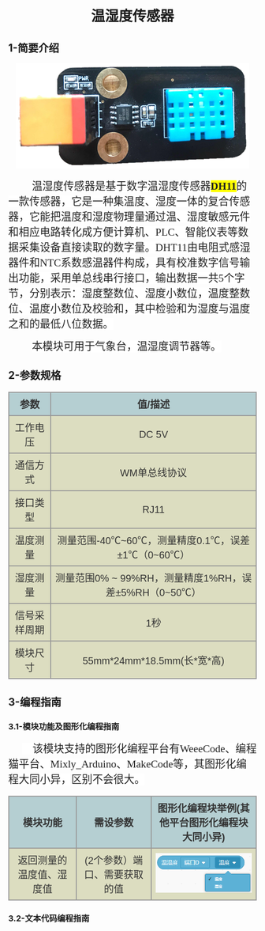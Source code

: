 <div align=center>
<h1 class="text-center">温湿度传感器</h1>
</div>

## **1-简要介绍**

<div align=center>
<img src="docs\electronic_modules\rj11\temperature_and_humidity\20190515-154203.png">
</div>

<html><body>
<p class=MsoNormal style='text-indent:.5in'><span lang=ZH-CN style='font-size:
16.0pt;font-family:宋体;color:#222222;background:white'>温湿度传感器是基于数字温湿度传感器</span><b><span
style='font-size:16.0pt;font-family:宋体;color:#222222;background:yellow'>DH11</span></b><span
lang=ZH-CN style='font-size:16.0pt;font-family:宋体;color:#222222;background:
white'>的一款传感器，它是一种集温度、湿度一体的复合传感器，它能把温度和湿度物理量通过温、湿度敏感元件和相应电路转化成方便计算机、</span><span
style='font-size:16.0pt;font-family:宋体;color:#222222;background:white'>PLC<span
lang=ZH-CN>、智能仪表等数据采集设备直接读取的数字量。</span>DHT11<span lang=ZH-CN>由电阻式感湿器件和</span>NTC<span
lang=ZH-CN>系数感温器件构成，具有校准数字信号输出功能，采用单总线串行接口，输出数据一共</span>5<span lang=ZH-CN>个字节，分别表示：湿度整数位、湿度小数位，温度整数位、温度小数位及校验和，其中检验和为湿度与温度之和的最低八位数据。</span></span></p>

<p class=MsoNormal style='text-indent:.5in'><span lang=ZH-CN style='font-size:
16.0pt;font-family:宋体;color:#222222;background:white'>本模块可用于气象台，温湿度调节器等。</span><span
style='font-family:宋体'><o:p></o:p></span></p>

<p class=MsoNormal align=center style='text-align:center'></p>
</body></html>

## **2-参数规格**

<!-- CSS goes in the document HEAD or added to your external stylesheet -->
<style type="text/css">
table.imagetable {
    font-family: verdana,arial,sans-serif;
    font-size:20px;
    color:#333333;
    border-width: 1px;
    border-color: #999999;
    border-collapse: collapse;
}
table.imagetable th {
    background:#b5cfd2 url('cell-blue.jpg');
    border-width: 2px;
    padding: 8px;
    border-style: solid;
    border-color: #999999;
    text-align: center;
}
table.imagetable td {
    background:#dcddc0 url('cell-grey.jpg');
    border-width: 2px;
    padding: 8px;
    border-style: solid;
    border-color: #999999;
    text-align: center;
}
text{
	font-size: 1cm;
	color: #7ec699;
}
</style>

<!-- Table goes in the document BODY -->
<table class="imagetable" style="display: table; text-align: left;">
<tr>
    <th>参数</th><th>值/描述</th>
</tr>
<tr>
    <td>工作电压</td><td>DC 5V</td>
</tr>
<tr>
    <td>通信方式</td><td>WM单总线协议</td>
</tr>
<tr>
    <td>接口类型</td><td>RJ11</td>
</tr>
<tr>
    <td>温度测量</td><td>测量范围-40℃~60℃，测量精度0.1℃，误差±1℃（0~60℃）</td>
</tr>
<tr>
    <td>湿度测量</td><td>测量范围0% ~ 99%RH，测量精度1%RH，误差±5%RH（0~50℃）</td>
</tr>
<tr>
    <td>信号采样周期</td><td>1秒</td>
</tr>
<tr>
    <td>模块尺寸</td><td>55mm*24mm*18.5mm(长*宽*高)</td>
</tr>
</table>



## **3-编程指南**

### **3.1-模块功能及图形化编程指南**
 
<html><body>
<p class=MsoNormal style='text-indent:21.0pt'><span style='font-size:16.0pt;
font-family:华文楷体;color:#222222;background:white'>&nbsp;&nbsp;&nbsp; </span><span
lang=ZH-CN style='font-size:16.0pt;font-family:宋体;color:#222222;background:
white'>该模块支持的图形化编程平台有</span><span style='font-size:16.0pt;font-family:宋体;
color:#222222;background:white'><span style='box-sizing: border-box;font-variant-ligatures: normal;
font-variant-caps: normal;orphans: 2;text-align:start;widows: 2;-webkit-text-stroke-width: 0px;
text-decoration-style: initial;text-decoration-color: initial;word-spacing:
0px'>WeeeCode</span><span lang=ZH-CN><span style='box-sizing: border-box;
font-variant-ligatures: normal;font-variant-caps: normal;orphans: 2;text-align:
start;widows: 2;-webkit-text-stroke-width: 0px;text-decoration-style: initial;
text-decoration-color: initial;word-spacing:0px'>、编程猫平台、</span></span><span
style='box-sizing: border-box;font-variant-ligatures: normal;font-variant-caps: normal;
orphans: 2;text-align:start;widows: 2;-webkit-text-stroke-width: 0px;
text-decoration-style: initial;text-decoration-color: initial;word-spacing:
0px'>Mixly_Arduino</span><span lang=ZH-CN><span style='box-sizing: border-box;
font-variant-ligatures: normal;font-variant-caps: normal;orphans: 2;text-align:
start;widows: 2;-webkit-text-stroke-width: 0px;text-decoration-style: initial;
text-decoration-color: initial;word-spacing:0px'>、</span></span><span
style='box-sizing: border-box;font-variant-ligatures: normal;font-variant-caps: normal;
orphans: 2;text-align:start;widows: 2;-webkit-text-stroke-width: 0px;
text-decoration-style: initial;text-decoration-color: initial;word-spacing:
0px'>MakeCode</span><span lang=ZH-CN><span style='box-sizing: border-box;
font-variant-ligatures: normal;font-variant-caps: normal;orphans: 2;text-align:
start;widows: 2;-webkit-text-stroke-width: 0px;text-decoration-style: initial;
text-decoration-color: initial;word-spacing:0px'>等，其图形化编程大同小异，区别不会很大。</span></span></span></p>

<!-- Table goes in the document BODY -->
<table class="imagetable" style="display: table; text-align: left;">
<tr>
    <th>模块功能</th><th>需设参数</th><th>图形化编程块举例(其他平台图形化编程块大同小异)</th>
</tr>
<tr>
    <td>返回测量的温度值、湿度值</td><td>(2个参数）端口、需要获取的值</td><td><img src="docs\electronic_modules\rj11\temperature_and_humidity\20190515-155326.png"></img></td>
</tr>
</table>

### **3.2-文本代码编程指南**

